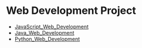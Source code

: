 # Web Development Project

* [JavaScript_Web_Development](./JavaScript_Web_Development)
* [Java_Web_Development](./Java_Web_Development)
* [Python_Web_Development](./Python_Web_Development)
